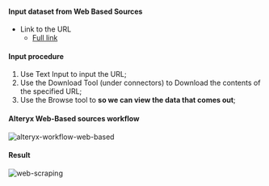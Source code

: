 #### Input dataset from Web Based Sources
- Link to the URL
  - [Full link](http://www.5280.com/topdocslist?title=&specialty=All&hospital=All&distance%5Bpostal_code%5D=&distance%5Bsearch_distance%5D=5&distance%5Bsearch_units%5D=mile&field_year_value=&field_doctor_current_year_value_checkbox=0&page=full)

#### Input procedure
1. Use Text Input to input the URL;
2. Use the Download Tool (under connectors) to Download the contents of the specified URL;
3. Use the Browse tool to **so we can view the data that comes out**;

#### Alteryx Web-Based sources workflow
![alteryx-workflow-web-based](https://cloud.githubusercontent.com/assets/16644017/20640385/d9cc2776-b41f-11e6-9357-ce47a04f303f.JPG)

#### Result
![web-scraping](https://cloud.githubusercontent.com/assets/16644017/20640376/9b4b95a4-b41f-11e6-9c7e-41c18c3d644d.JPG)


